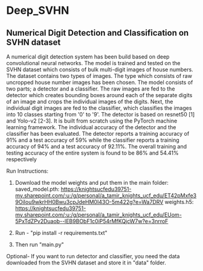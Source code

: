 # Deep_SVHN
## Numerical Digit Detection and Classification on SVHN dataset
A numerical digit detection system has been build based on deep convolutional neural networks.
The model is trained and tested on the SVHN dataset which consists of bulk multi-digit images
of house numbers. The dataset contains two types of images. The type which consists of raw
uncropped house number images has been chosen. The model consists of two parts; a detector
and a classifier. The raw images are fed to the detector which creates bounding boxes around
each of the separate digits of an image and crops the individual images of the digits. Next, the
individual digit images are fed to the classifier, which classifies the images into 10 classes
starting from '0' to '9'. The detector is based on resnet50 [1] and Yolo-v2 [2-3]. It is built from
scratch using the PyTorch machine learning framework. The individual accuracy of the detector
and the classifier has been evaluated. The detector reports a training accuracy of 91% and a test
accuracy of 59% while the classifier reports a training accuracy of 94% and a test accuracy of
92.11%. The overall training and testing accuracy of the entire system is found to be 86% and
54.41% respectively

Run Instructions:
1. Download the model weights and put them in the main folder: 
   saved_model.pth: https://knightsucfedu39751-my.sharepoint.com/:u:/g/personal/a_tamir_knights_ucf_edu/ET42pMxfe39OiIou9wkrHH0Bwu3cpJdeHM0I43O-5m422g?e=Wa7DRV
   weights.h5: https://knightsucfedu39751-my.sharepoint.com/:u:/g/personal/a_tamir_knights_ucf_edu/EUom-5PxTdZPv2Duaob--lEB9BObF1c0iP54rMfKQjcW7w?e=3nrroF

2. Run - "pip install -r requirements.txt"

3. Then run "main.py"

Optional- If you want to run detector and classifier, you need the data downloaded from the SVHN dataset and store it in "data" folder.
